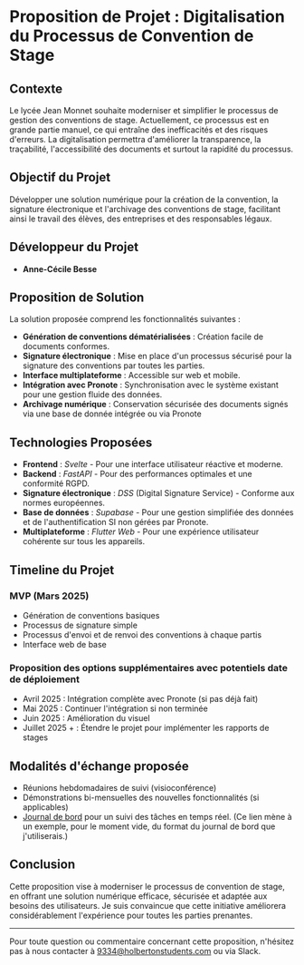 # Proposition de Projet : Digitalisation du Processus de Convention de Stage

## Contexte
Le lycée Jean Monnet souhaite moderniser et simplifier le processus de gestion des conventions de stage. Actuellement, ce processus est en grande partie manuel, ce qui entraîne des inefficacités et des risques d'erreurs. La digitalisation permettra d'améliorer la transparence, la traçabilité, l'accessibilité des documents et surtout la rapidité du processus.

## Objectif du Projet
Développer une solution numérique pour la création de la convention, la signature électronique et l'archivage des conventions de stage, facilitant ainsi le travail des élèves, des entreprises et des responsables légaux.

## Développeur du Projet
- **Anne-Cécile Besse**

## Proposition de Solution
La solution proposée comprend les fonctionnalités suivantes :
- **Génération de conventions dématérialisées** : Création facile de documents conformes.
- **Signature électronique** : Mise en place d'un processus sécurisé pour la signature des conventions par toutes les parties.
- **Interface multiplateforme** : Accessible sur web et mobile.
- **Intégration avec Pronote** : Synchronisation avec le système existant pour une gestion fluide des données.
- **Archivage numérique** : Conservation sécurisée des documents signés via une base de donnée intégrée ou via Pronote

## Technologies Proposées
- **Frontend** : *Svelte* - Pour une interface utilisateur réactive et moderne.
- **Backend** : *FastAPI* - Pour des performances optimales et une conformité RGPD.
- **Signature électronique** : *DSS* (Digital Signature Service) - Conforme aux normes européennes.
- **Base de données** : *Supabase* - Pour une gestion simplifiée des données et de l'authentification SI non gérées par Pronote.
- **Multiplateforme** : *Flutter Web* - Pour une expérience utilisateur cohérente sur tous les appareils.

## Timeline du Projet
### MVP (Mars 2025)
- Génération de conventions basiques
- Processus de signature simple
- Processus d'envoi et de renvoi des conventions à chaque partis
- Interface web de base

### Proposition des options supplémentaires avec potentiels date de déploiement
- Avril 2025 : Intégration complète avec Pronote (si pas déjà fait)
- Mai 2025 : Continuer l'intégration si non terminée
- Juin 2025 : Amélioration du visuel
- Juillet 2025 + : Étendre le projet pour implémenter les rapports de stages

## Modalités d'échange proposée
- Réunions hebdomadaires de suivi (visioconférence)
- Démonstrations bi-mensuelles des nouvelles fonctionnalités (si applicables)
- [Journal de bord](journal_de_bord.md) pour un suivi des tâches en temps réel.
    (Ce lien mène à un exemple, pour le moment vide, du format du journal de bord que j'utiliserais.)

## Conclusion
Cette proposition vise à moderniser le processus de convention de stage, en offrant une solution numérique efficace, sécurisée et adaptée aux besoins des utilisateurs. Je suis convaincue que cette initiative améliorera considérablement l'expérience pour toutes les parties prenantes.

---

Pour toute question ou commentaire concernant cette proposition, n'hésitez pas à nous contacter à 9334@holbertonstudents.com ou via Slack.